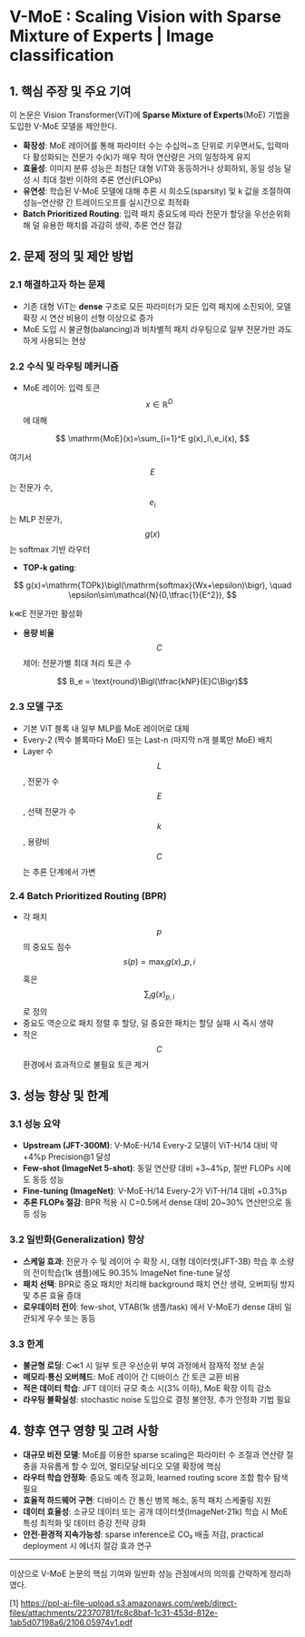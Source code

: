# V-MoE : Scaling Vision with Sparse Mixture of Experts | Image classification

## 1. 핵심 주장 및 주요 기여  
이 논문은 Vision Transformer(ViT)에 **Sparse Mixture of Experts**(MoE) 기법을 도입한 V-MoE 모델을 제안한다.  
- **확장성**: MoE 레이어를 통해 파라미터 수는 수십억~조 단위로 키우면서도, 입력마다 활성화되는 전문가 수(k)가 매우 작아 연산량은 거의 일정하게 유지  
- **효율성**: 이미지 분류 성능은 최첨단 대형 ViT와 동등하거나 상회하되, 동일 성능 달성 시 최대 절반 이하의 추론 연산(FLOPs)  
- **유연성**: 학습된 V-MoE 모델에 대해 추론 시 희소도(sparsity) 및 k 값을 조절하여 성능–연산량 간 트레이드오프를 실시간으로 최적화  
- **Batch Prioritized Routing**: 입력 패치 중요도에 따라 전문가 할당을 우선순위화해 덜 유용한 패치를 과감히 생략, 추론 연산 절감  

## 2. 문제 정의 및 제안 방법  
### 2.1 해결하고자 하는 문제  
- 기존 대형 ViT는 **dense** 구조로 모든 파라미터가 모든 입력 패치에 소진되어, 모델 확장 시 연산 비용이 선형 이상으로 증가  
- MoE 도입 시 불균형(balancing)과 비차별적 패치 라우팅으로 일부 전문가만 과도하게 사용되는 현상  

### 2.2 수식 및 라우팅 메커니즘  
- MoE 레이어: 입력 토큰 $$x\in\mathbb{R}^D$$에 대해  

$$
    \mathrm{MoE}(x)=\sum_{i=1}^E g(x)_i\,e_i(x),
  $$
  
여기서 $$E$$는 전문가 수, $$e_i$$는 MLP 전문가, $$g(x)$$는 softmax 기반 라우터  
- **TOP-k gating**:  

$$
    g(x)=\mathrm{TOPk}\bigl(\mathrm{softmax}(Wx+\epsilon)\bigr),
    \quad \epsilon\sim\mathcal{N}(0,\tfrac{1}{E^2}),
  $$
  
k≪E 전문가만 활성화  

- **용량 비율** $$C$$ 제어: 전문가별 최대 처리 토큰 수  

```math
    B_e = \text{round}\Bigl(\tfrac{kNP}{E}C\Bigr)
```

### 2.3 모델 구조  
- 기본 ViT 블록 내 일부 MLP를 MoE 레이어로 대체  
- Every-2 (짝수 블록마다 MoE) 또는 Last-n (마지막 n개 블록만 MoE) 배치  
- Layer 수 $$L$$, 전문가 수 $$E$$, 선택 전문가 수 $$k$$, 용량비 $$C$$ 는 추론 단계에서 가변  

### 2.4 Batch Prioritized Routing (BPR)  
- 각 패치 $$p$$의 중요도 점수 $$s(p)=\max_i g(x)\_{p,i}$$ 혹은 $$\sum_i g(x)_{p,i}$$로 정의  
- 중요도 역순으로 패치 정렬 후 할당, 덜 중요한 패치는 할당 실패 시 즉시 생략  
- 작은 $$C$$ 환경에서 효과적으로 불필요 토큰 제거  

## 3. 성능 향상 및 한계  
### 3.1 성능 요약  
- **Upstream (JFT-300M)**: V-MoE-H/14 Every-2 모델이 ViT-H/14 대비 약 +4%p Precision@1 달성  
- **Few-shot (ImageNet 5-shot)**: 동일 연산량 대비 +3~4%p, 절반 FLOPs 시에도 동등 성능  
- **Fine-tuning (ImageNet)**: V-MoE-H/14 Every-2가 ViT-H/14 대비 +0.3%p  
- **추론 FLOPs 절감**: BPR 적용 시 C=0.5에서 dense 대비 20~30% 연산만으로 동등 성능  

### 3.2 일반화(Generalization) 향상  
- **스케일 효과**: 전문가 수 및 레이어 수 확장 시, 대형 데이터셋(JFT-3B) 학습 후 소량의 전이학습(1k 샘플)에도 90.35% ImageNet fine-tune 달성  
- **패치 선택**: BPR로 중요 패치만 처리해 background 패치 연산 생략, 오버피팅 방지 및 추론 효율 증대  
- **로우데이터 전이**: few-shot, VTAB(1k 샘플/task) 에서 V-MoE가 dense 대비 일관되게 우수 또는 동등  

### 3.3 한계  
- **불균형 로딩**: C≪1 시 일부 토큰 우선순위 부여 과정에서 잠재적 정보 손실  
- **메모리·통신 오버헤드**: MoE 레이어 간 디바이스 간 토큰 교환 비용  
- **적은 데이터 학습**: JFT 데이터 규모 축소 시(3% 이하), MoE 확장 이득 감소  
- **라우팅 불확실성**: stochastic noise 도입으로 결정 불안정, 추가 안정화 기법 필요  

## 4. 향후 연구 영향 및 고려 사항  
- **대규모 비전 모델**: MoE를 이용한 sparse scaling은 파라미터 수 조절과 연산량 절충을 자유롭게 할 수 있어, 멀티모달·비디오 모델 확장에 핵심  
- **라우터 학습 안정화**: 중요도 예측 정교화, learned routing score 조합 함수 탐색 필요  
- **효율적 하드웨어 구현**: 디바이스 간 통신 병목 해소, 동적 패치 스케줄링 지원  
- **데이터 효율성**: 소규모 데이터 또는 공개 데이터셋(ImageNet-21k) 학습 시 MoE 특성 최적화 및 데이터 증강 전략 강화  
- **안전·환경적 지속가능성**: sparse inference로 CO₂ 배출 저감, practical deployment 시 에너지 절감 효과 연구  

---  
이상으로 V-MoE 논문의 핵심 기여와 일반화 성능 관점에서의 의의를 간략하게 정리하였다.

[1] https://ppl-ai-file-upload.s3.amazonaws.com/web/direct-files/attachments/22370781/fc8c8baf-1c31-453d-812e-1ab5d07198a6/2106.05974v1.pdf

